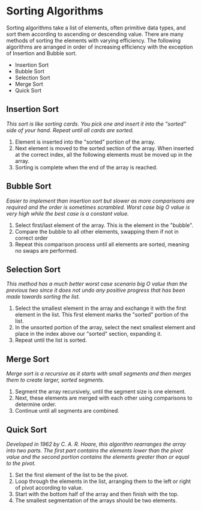 # Sorting Algorithms

Sorting algorithms take a list of elements, often primitive data types, and sort them according to ascending or descending value. There are many methods of sorting the elements with varying efficiency. The following algorithms are arranged in order of increasing efficiency with the exception of Insertion and Bubble sort.

* Insertion Sort
* Bubble Sort
* Selection Sort
* Merge Sort
* Quick Sort

## Insertion Sort
*This sort is like sorting cards. You pick one and insert it into the "sorted" side of your hand. Repeat until all cards are sorted.*

1. Element is inserted into the "sorted" portion of the array.
2. Next element is moved to the sorted section of the array. When inserted at the correct index, all the following elements must be moved up in the array.
3. Sorting is complete when the end of the array is reached.

## Bubble Sort
*Easier to implement than insertion sort but slower as more comparisons are required and the order is sometimes scrambled. Worst case big O value is very high while the best case is a constant value.*

1. Select first/last element of the array. This is the element in the "bubble".
2. Compare the bubble to all other elements, swapping them if not in correct order
3. Repeat this comparison process until all elements are sorted, meaning no swaps are performed.

## Selection Sort
*This method has a much better worst case scenario big O value than the previous two since it does not undo any positive progress that has been made towards sorting the list.*

1. Select the smallest element in the array and exchange it with the first element in the list. This first element marks the "sorted" portion of the list.
2. In the unsorted portion of the array, select the next smallest element and place in the index above our "sorted" section, expanding it.
3. Repeat until the list is sorted.

## Merge Sort
*Merge sort is a recursive as it starts with small segments and then merges them to create larger, sorted segments.*

1. Segment the array recursively, until the segment size is one element.
2. Next, these elements are merged with each other using comparisons to determine order.
3. Continue until all segments are combined.

## Quick Sort
*Developed in 1962 by C. A. R. Hoare, this algorithm rearranges the array into two parts. The first part contains the elements lower than the pivot value and the second portion contains the elements greater than or equal to the pivot.*

1. Set the first element of the list to be the pivot.
2. Loop through the elements in the list, arranging them to the left or right of pivot according to value.
3. Start with the bottom half of the array and then finish with the top.
4. The smallest segmentation of the arrays should be two elements.
